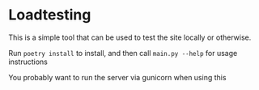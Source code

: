 # Loadtesting

This is a simple tool that can be used to test the site locally or otherwise.

Run `poetry install` to install, and then call `main.py --help` for usage
instructions

You probably want to run the server via gunicorn when using this
